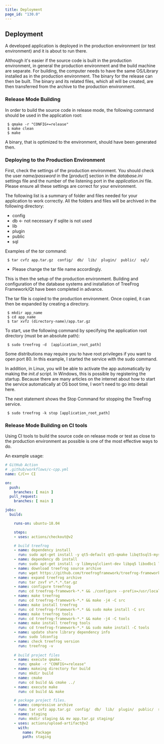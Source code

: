 ```yaml
---
title: Deployment
page_id: "130.0"
---
```


## Deployment

A developed application is deployed in the production environment (or test environment) and it is about to run there.

Although it's easier if the source code is built in the production environment, in general the production environment and the build machine are separate. For building, the computer needs to have the same OS/Library installed as in the production environment. The binary for the release can then be built. The binary and its related files, which all will be created, are then transferred from the archive to the production environment.

### Release Mode Building

In order to build the source code in release mode, the following command should be used in the application root:

```
 $ qmake -r "CONFIG+=release"
 $ make clean
 $ make
```

A binary, that is optimized to the environment, should have been generated then.

### Deploying to the Production Environment

First, check the settings of the production environment. You should check the user *name/password* in the [*product*] section in the *database.ini* settings file and the number of the listening port in the *application.ini* file. Please ensure all these settings are correct for your environment.

The following list is a summary of folder and files needed for your application to work correctly. All the folders and files will be archived in the following directory:

* config
* db      ← not necessary if sqlite is not used
* lib
* plugin
* public
* sql

Examples of the *tar* command:

```
 $ tar cvfz app.tar.gz  config/  db/  lib/  plugin/  public/  sql/
```

- Please change the tar file name accordingly.

This is then the setup of the production environment. Building and configuration of the database systems and installation of TreeFrog Framework/Qt have been completed in advance.

The tar file is copied to the production environment. Once copied, it can then be expanded by creating a directory.

```
 $ mkdir app_name
 $ cd app_name
 $ tar xvfz (directory-name)/app.tar.gz
```

To start, use the following command by specifying the application root directory (must be an absolute path):

```
 $ sudo treefrog -d  [application_root_path]
```

Some distributions may require you to have root privileges if you want to open port 80. In this example, I started the service with the sudo command.

In addition, in Linux, you will be able to activate the app automatically by making the *init.d* script. In Windows, this is possible by registering the startup. Because there are many articles on the internet about how to start the service automatically at OS boot time, I won't need to go into detail here.

The next statement shows the Stop Command for stopping the TreeFrog service.

```
 $ sudo treefrog -k stop [application_root_path]
```

### Release Mode Building on CI tools
Using CI tools to build the source code on release mode or test as close to the production environment as possible is one of the most effective ways to do.

An example usage:
```yaml
# GitHub Action
# .github/workflows/c-cpp.yml
name: C/C++ CI

on:
  push:
    branches: [ main ]
  pull_request:
    branches: [ main ]

jobs:
  build:

    runs-on: ubuntu-18.04

    steps:
    - uses: actions/checkout@v2

    # build treefrog
    - name: dependency install
      run: sudo apt-get install -y qt5-default qt5-qmake libqt5sql5-mysql libqt5sql5-psql libqt5sql5-odbc libqt5sql5-sqlite libqt5core5a libqt5qml5 libqt5xml5 qtbase5-dev qtdeclarative5-dev qtbase5-dev-tools gcc g++ make cmake
    - name: dependency db install
      run: sudo apt-get install -y libmysqlclient-dev libpq5 libodbc1 libmongoc-dev libbson-dev
    - name: download treefrog source archive
      run: wget https://github.com/treefrogframework/treefrog-framework/archive/v1.30.0.tar.gz
    - name: expand treefrog archive 
      run: tar zxvf v*.*.*.tar.gz
    - name: configure treefrog
      run: cd treefrog-framework-*.* && ./configure --prefix=/usr/local
    - name: make treefrog
      run: cd treefrog-framework-*.* && make -j4 -C src
    - name: make install treefrog
      run: cd treefrog-framework-*.* && sudo make install -C src
    - name: make treefrog tools
      run: cd treefrog-framework-*.* && make -j4 -C tools
    - name: make install treefrog tools
      run: cd treefrog-framework-*.* && sudo make install -C tools
    - name: update share library dependency info
      run: sudo ldconfig
    - name: check treefrog version
      run: treefrog -v
    
    # build project files
    - name: execute qmake.
      run: qmake -r "CONFIG+=release"
    - name: makeing directory for build
      run: mkdir build
    - name: cmake 
      run: cd build && cmake ../
    - name: execute make
      run: cd build && make

    # package project files.
    - name: compressive archive
      run: tar cvfz app.tar.gz  config/  db/  lib/  plugin/  public/  sql/
    - name: staging
      run: mkdir staging && mv app.tar.gz staging/
    - uses: actions/upload-artifact@v2
      with:
        name: Package
        path: staging
```